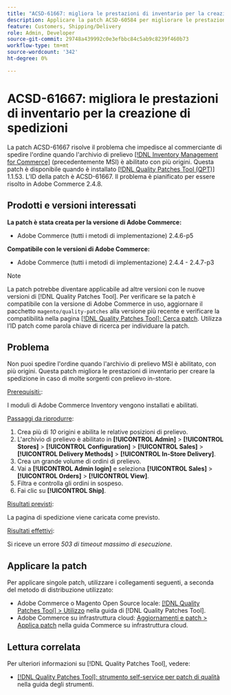 ```yaml
---
title: "ACSD-61667: migliora le prestazioni di inventario per la creazione di spedizioni"
description: Applicare la patch ACSD-60584 per migliorare le prestazioni di inventario per la creazione di spedizioni in caso di molte sorgenti con prelievo in-store.
feature: Customers, Shipping/Delivery
role: Admin, Developer
source-git-commit: 29748a439992c0e3efbbc84c5ab9c8239f460b73
workflow-type: tm+mt
source-wordcount: '342'
ht-degree: 0%

---
```


# ACSD-61667: migliora le prestazioni di inventario per la creazione di spedizioni

La patch ACSD-61667 risolve il problema che impedisce al commerciante di spedire l&#39;ordine quando l&#39;archivio di prelievo [[!DNL Inventory Management for Commerce]](https://experienceleague.adobe.com/en/docs/commerce-admin/inventory/introduction) (precedentemente MSI) è abilitato con più origini. Questa patch è disponibile quando è installato [[!DNL Quality Patches Tool (QPT)]](/help/tools/quality-patches-tool/quality-patches-tool-to-self-serve-quality-patches.md) 1.1.53. L’ID della patch è ACSD-61667. Il problema è pianificato per essere risolto in Adobe Commerce 2.4.8.

## Prodotti e versioni interessati

**La patch è stata creata per la versione di Adobe Commerce:**

* Adobe Commerce (tutti i metodi di implementazione) 2.4.6-p5

**Compatibile con le versioni di Adobe Commerce:**

* Adobe Commerce (tutti i metodi di implementazione) 2.4.4 - 2.4.7-p3

>[!NOTE]
>
>La patch potrebbe diventare applicabile ad altre versioni con le nuove versioni di [!DNL Quality Patches Tool]. Per verificare se la patch è compatibile con la versione di Adobe Commerce in uso, aggiornare il pacchetto `magento/quality-patches` alla versione più recente e verificare la compatibilità nella pagina [[!DNL Quality Patches Tool]: Cerca patch](https://experienceleague.adobe.com/tools/commerce-quality-patches/index.html). Utilizza l’ID patch come parola chiave di ricerca per individuare la patch.

## Problema

Non puoi spedire l&#39;ordine quando l&#39;archivio di prelievo MSI è abilitato, con più origini. Questa patch migliora le prestazioni di inventario per creare la spedizione in caso di molte sorgenti con prelievo in-store.

<u>Prerequisiti:</u>:

I moduli di Adobe Commerce Inventory vengono installati e abilitati.

<u>Passaggi da riprodurre</u>:

1. Crea più di *10* origini e abilita le relative posizioni di prelievo.
1. L&#39;archivio di prelievo è abilitato in **[!UICONTROL Admin]** > **[!UICONTROL Stores]** > **[!UICONTROL Configuration]** > **[!UICONTROL Sales]** > **[!UICONTROL Delivery Methods]** > **[!UICONTROL In-Store Delivery]**.
1. Crea un grande volume di ordini di prelievo.
1. Vai a **[!UICONTROL Admin login]** e seleziona **[!UICONTROL Sales]** > **[!UICONTROL Orders]** > **[!UICONTROL View]**.
1. Filtra e controlla gli ordini in sospeso.
1. Fai clic su **[!UICONTROL Ship]**.

<u>Risultati previsti</u>:

La pagina di spedizione viene caricata come previsto.

<u>Risultati effettivi</u>:

Si riceve un errore *503 di timeout massimo di esecuzione*.

## Applicare la patch

Per applicare singole patch, utilizzare i collegamenti seguenti, a seconda del metodo di distribuzione utilizzato:

* Adobe Commerce o Magento Open Source locale: [[!DNL Quality Patches Tool] > Utilizzo](/help/tools/quality-patches-tool/usage.md) nella guida di [!DNL Quality Patches Tool].
* Adobe Commerce su infrastruttura cloud: [Aggiornamenti e patch > Applica patch](https://experienceleague.adobe.com/docs/commerce-cloud-service/user-guide/develop/upgrade/apply-patches.html) nella guida Commerce su infrastruttura cloud.

## Lettura correlata

Per ulteriori informazioni su [!DNL Quality Patches Tool], vedere:

* [[!DNL Quality Patches Tool]: strumento self-service per patch di qualità](/help/tools/quality-patches-tool/quality-patches-tool-to-self-serve-quality-patches.md) nella guida degli strumenti.

